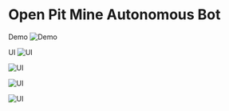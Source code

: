 # Open Pit Mine Autonomous Bot

Demo
![Demo](Images/Demo.gif)

UI
![UI](Images/UI1.gif)

![UI](Images/UI12.gif)

![UI](Images/UI3.gif)

![UI](Images/UI4.gif)


